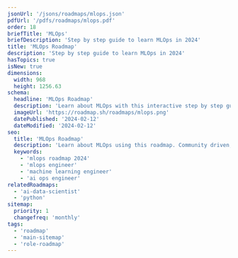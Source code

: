 ```yaml
---
jsonUrl: '/jsons/roadmaps/mlops.json'
pdfUrl: '/pdfs/roadmaps/mlops.pdf'
order: 18
briefTitle: 'MLOps'
briefDescription: 'Step by step guide to learn MLOps in 2024'
title: 'MLOps Roadmap'
description: 'Step by step guide to learn MLOps in 2024'
hasTopics: true
isNew: true
dimensions:
  width: 968
  height: 1256.63
schema:
  headline: 'MLOps Roadmap'
  description: 'Learn about MLOps with this interactive step by step guide in 2023. We also have resources and short descriptions attached to the roadmap items so you can get everything you want to learn in one place.'
  imageUrl: 'https://roadmap.sh/roadmaps/mlops.png'
  datePublished: '2024-02-12'
  dateModified: '2024-02-12'
seo:
  title: 'MLOps Roadmap'
  description: 'Learn about MLOps using this roadmap. Community driven, articles, resources, guides, interview questions, quizzes for modern backend development.'
  keywords:
    - 'mlops roadmap 2024'
    - 'mlops engineer'
    - 'machine learning engineer'
    - 'ai ops engineer'
relatedRoadmaps:
  - 'ai-data-scientist'
  - 'python'
sitemap:
  priority: 1
  changefreq: 'monthly'
tags:
  - 'roadmap'
  - 'main-sitemap'
  - 'role-roadmap'
---
```

